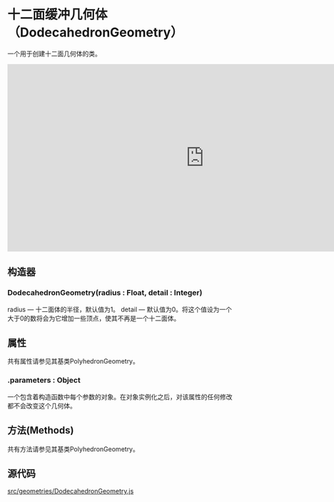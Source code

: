 # 十二面缓冲几何体（DodecahedronGeometry）

一个用于创建十二面几何体的类。

<iframe id="scene" src="https://threejs.org/docs/scenes/geometry-browser.html#DodecahedronGeometry" style="width: 880px; height: 420px; border: 0px; color: rgb(187, 187, 187); font-family: Inter, sans-serif; font-size: 18px; font-style: normal; font-variant-ligatures: normal; font-variant-caps: normal; font-weight: 400; letter-spacing: normal; orphans: 2; text-align: start; text-indent: 0px; text-transform: none; white-space: normal; widows: 2; word-spacing: 0px; -webkit-text-stroke-width: 0px; text-decoration-thickness: initial; text-decoration-style: initial; text-decoration-color: initial;"></iframe>

## 构造器

### DodecahedronGeometry(radius : Float, detail : Integer)

radius — 十二面体的半径，默认值为1。
detail — 默认值为0。将这个值设为一个大于0的数将会为它增加一些顶点，使其不再是一个十二面体。

## 属性

共有属性请参见其基类PolyhedronGeometry。

### .parameters : Object

一个包含着构造函数中每个参数的对象。在对象实例化之后，对该属性的任何修改都不会改变这个几何体。

## 方法(Methods)

共有方法请参见其基类PolyhedronGeometry。

## 源代码

[src/geometries/DodecahedronGeometry.js](https://github.com/mrdoob/three.js/blob/master/src/geometries/DodecahedronGeometry.js)
